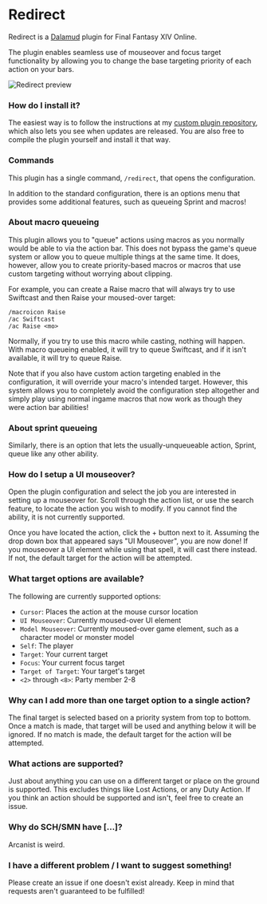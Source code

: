 # Redirect
 
Redirect is a [Dalamud](https://github.com/goatcorp/Dalamud) plugin for Final Fantasy XIV Online. 

The plugin enables seamless use of mouseover and focus target functionality by allowing you to change the base targeting priority of each action on your bars.

![Redirect preview](https://github.com/cairthenn/Redirect/blob/main/preview.png?raw=true)

### How do I install it?

The easiest way is to follow the instructions at my [custom plugin repository](htts://github.com/cairthenn/CairDalamudPlugins), which also lets you see when updates are released. You are also free to compile the plugin yourself and install it that way.

### Commands

This plugin has a single command, `/redirect`, that opens the configuration.

In addition to the standard configuration, there is an options menu that provides some additional features, such as queueing Sprint and macros!

### About macro queueing

This plugin allows you to "queue" actions using macros as you normally would be able to via the action bar. This does not bypass the game's queue system or allow you to queue multiple things at the same time. It does, however, allow you to create priority-based macros or macros that use custom targeting without worrying about clipping.

For example, you can create a Raise macro that will always try to use Swiftcast and then Raise your moused-over target:

```
/macroicon Raise
/ac Swiftcast
/ac Raise <mo>
```

Normally, if you try to use this macro while casting, nothing will happen. With macro queueing enabled, it will try to queue Swiftcast, and if it isn't available, it will try to queue Raise.

Note that if you also have custom action targeting enabled in the configuration, it will override your macro's intended target. However, this system allows you to completely avoid the configuration step altogether and simply play using normal ingame macros that now work as though they were action bar abilities!

### About sprint queueing

Similarly, there is an option that lets the usually-unqueueable action, Sprint, queue like any other ability.

### How do I setup a UI mouseover?

Open the plugin configuration and select the job you are interested in setting up a mouseover for. Scroll through the action list, or use the search feature, to locate the action you wish to modify. If you cannot find the ability, it is not currently supported.

Once you have located the action, click the + button next to it. Assuming the drop down box that appeared says "UI Mouseover", you are now done! If you mouseover a UI element while using that spell, it will cast there instead. If not, the default target for the action will be attempted.

### What target options are available?

The following are currently supported options:

 * `Cursor`: Places the action at the mouse cursor location
 * `UI Mouseover`: Currently moused-over UI element
 * `Model Mouseover`: Currently moused-over game element, such as a character model or monster model
 * `Self`: The player
 * `Target`: Your current target
 * `Focus`: Your current focus target
 * `Target of Target`: Your target's target
 * `<2>` through `<8>`: Party member 2-8

### Why can I add more than one target option to a single action?

The final target is selected based on a priority system from top to bottom. Once a match is made, that target will be used and anything below it will be ignored. If no match is made, the default target for the action will be attempted.

### What actions are supported?

Just about anything you can use on a different target or place on the ground is supported. This excludes things like Lost Actions, or any Duty Action. If you think an action should be supported and isn't, feel free to create an issue.

### Why do SCH/SMN have [...]?

Arcanist is weird.

### I have a different problem / I want to suggest something!

Please create an issue if one doesn't exist already. Keep in mind that requests aren't guaranteed to be fulfilled!
